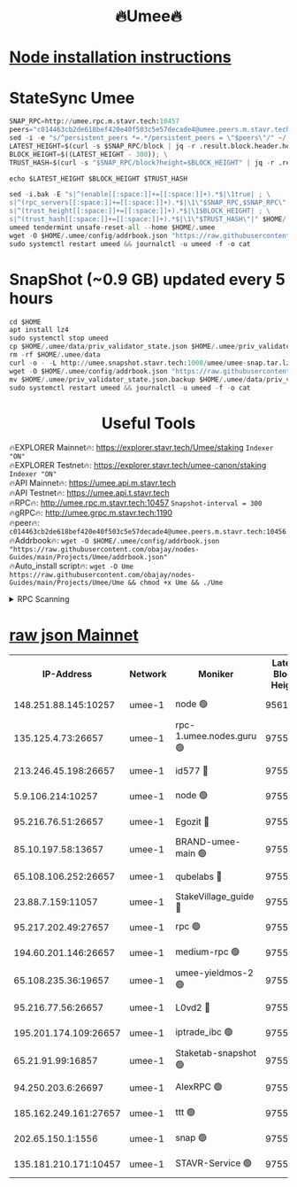 <h1 align="center"> 🔥Umee🔥</h1>


[Node installation instructions](https://github.com/obajay/nodes-Guides/tree/main/Projects/Umee)
=
# StateSync Umee
```python
SNAP_RPC=http://umee.rpc.m.stavr.tech:10457
peers="c014463cb2de618bef420e40f503c5e57decade4@umee.peers.m.stavr.tech:10456"
sed -i -e "s/^persistent_peers *=.*/persistent_peers = \"$peers\"/" ~/.umee/config/config.toml
LATEST_HEIGHT=$(curl -s $SNAP_RPC/block | jq -r .result.block.header.height); \
BLOCK_HEIGHT=$((LATEST_HEIGHT - 300)); \
TRUST_HASH=$(curl -s "$SNAP_RPC/block?height=$BLOCK_HEIGHT" | jq -r .result.block_id.hash)

echo $LATEST_HEIGHT $BLOCK_HEIGHT $TRUST_HASH

sed -i.bak -E "s|^(enable[[:space:]]+=[[:space:]]+).*$|\1true| ; \
s|^(rpc_servers[[:space:]]+=[[:space:]]+).*$|\1\"$SNAP_RPC,$SNAP_RPC\"| ; \
s|^(trust_height[[:space:]]+=[[:space:]]+).*$|\1$BLOCK_HEIGHT| ; \
s|^(trust_hash[[:space:]]+=[[:space:]]+).*$|\1\"$TRUST_HASH\"|" $HOME/.umee/config/config.toml
umeed tendermint unsafe-reset-all --home $HOME/.umee
wget -O $HOME/.umee/config/addrbook.json "https://raw.githubusercontent.com/obajay/nodes-Guides/main/Projects/Umee/addrbook.json"
sudo systemctl restart umeed && journalctl -u umeed -f -o cat
```
# SnapShot (~0.9 GB) updated every 5 hours
```python
cd $HOME
apt install lz4
sudo systemctl stop umeed
cp $HOME/.umee/data/priv_validator_state.json $HOME/.umee/priv_validator_state.json.backup
rm -rf $HOME/.umee/data
curl -o - -L http://umee.snapshot.stavr.tech:1000/umee/umee-snap.tar.lz4 | lz4 -c -d - | tar -x -C $HOME/.umee --strip-components 2
wget -O $HOME/.umee/config/addrbook.json "https://raw.githubusercontent.com/obajay/nodes-Guides/main/Projects/Umee/addrbook.json"
mv $HOME/.umee/priv_validator_state.json.backup $HOME/.umee/data/priv_validator_state.json
sudo systemctl restart umeed && journalctl -u umeed -f -o cat
```
 <h1 align="center"> Useful Tools</h1>

🔥EXPLORER Mainnet🔥:      https://explorer.stavr.tech/Umee/staking             `Indexer "ON"` \
🔥EXPLORER Testnet🔥:        https://explorer.stavr.tech/umee-canon/staking      `Indexer "ON"` \
🔥API Mainnet🔥:                   https://umee.api.m.stavr.tech \
🔥API Testnet🔥:                     https://umee.api.t.stavr.tech \
🔥RPC🔥:                                   http://umee.rpc.m.stavr.tech:10457                     `Snapshot-interval = 300` \
🔥gRPC🔥:                              http://umee.grpc.m.stavr.tech:1190 \
🔥peer🔥:                     `c014463cb2de618bef420e40f503c5e57decade4@umee.peers.m.stavr.tech:10456` \
🔥Addrbook🔥:    ```wget -O $HOME/.umee/config/addrbook.json "https://raw.githubusercontent.com/obajay/nodes-Guides/main/Projects/Umee/addrbook.json"``` \
🔥Auto_install script🔥: ```wget -O Ume https://raw.githubusercontent.com/obajay/nodes-Guides/main/Projects/Umee/Ume && chmod +x Ume && ./Ume```

<details>
<summary>RPC Scanning</summary>

<h2 align="center"> We scan nodes in real time every 4 hours. And we provide the final result of RPC endpoints.
We cannot influence the operation of these nodes in any way. </h2>


```python
If Voting Power is higher than 0 --> then the Node is a validator of the network and may be subject to attack and be a potential threat to the chain.
```
```python
We marked such validators with a red symbol
```

</details>

[raw json Mainnet](https://rpc-check.umeem.stavr.tech/umeem/rpc-umeem-result.json)
=



<table><tr><th>IP-Address</th><th>Network</th><th>Moniker</th><th>Latest Block Height</th><th>Earliest Block Height</th><th>Catching Up</th><th>Tx Index</th><th>Voting Power</th><th>Scan Time</th></tr><tr><td>148.251.88.145:10257</td><td>umee-1</td><td>node 🟢</td><td>9561500</td><td>5050395</td><td>False</td><td>on</td><td>0</td><td>2023-12-19T21:45:46.705388370UTC</td></tr><tr><td>135.125.4.73:26657</td><td>umee-1</td><td>rpc-1.umee.nodes.guru 🟢</td><td>9755419</td><td>5167386</td><td>False</td><td>on</td><td>0</td><td>2023-12-19T21:47:28.693564548UTC</td></tr><tr><td>213.246.45.198:26657</td><td>umee-1</td><td>id577 🔴</td><td>9755403</td><td>7100001</td><td>False</td><td>on</td><td>35117505</td><td>2023-12-19T21:45:51.208474364UTC</td></tr><tr><td>5.9.106.214:10257</td><td>umee-1</td><td>node 🟢</td><td>9755415</td><td>7942001</td><td>False</td><td>on</td><td>0</td><td>2023-12-19T21:46:59.343518537UTC</td></tr><tr><td>95.216.76.51:26657</td><td>umee-1</td><td>Egozit 🔴</td><td>9755420</td><td>8262001</td><td>False</td><td>off</td><td>38005873</td><td>2023-12-19T21:47:28.316020873UTC</td></tr><tr><td>85.10.197.58:13657</td><td>umee-1</td><td>BRAND-umee-main 🟢</td><td>9755406</td><td>8427832</td><td>False</td><td>on</td><td>0</td><td>2023-12-19T21:46:10.713451228UTC</td></tr><tr><td>65.108.106.252:26657</td><td>umee-1</td><td>qubelabs 🔴</td><td>9755406</td><td>8825432</td><td>False</td><td>on</td><td>36487050</td><td>2023-12-19T21:46:11.096947497UTC</td></tr><tr><td>23.88.7.159:11057</td><td>umee-1</td><td>StakeVillage_guide 🔴</td><td>9755413</td><td>9137726</td><td>False</td><td>on</td><td>1402440</td><td>2023-12-19T21:46:49.556582341UTC</td></tr><tr><td>95.217.202.49:27657</td><td>umee-1</td><td>rpc 🟢</td><td>9755411</td><td>9440090</td><td>False</td><td>on</td><td>0</td><td>2023-12-19T21:46:40.836490529UTC</td></tr><tr><td>194.60.201.146:26657</td><td>umee-1</td><td>medium-rpc 🟢</td><td>9755405</td><td>9484365</td><td>False</td><td>on</td><td>0</td><td>2023-12-19T21:46:01.834308644UTC</td></tr><tr><td>65.108.235.36:19657</td><td>umee-1</td><td>umee-yieldmos-2 🟢</td><td>9755396</td><td>9575548</td><td>False</td><td>on</td><td>0</td><td>2023-12-19T21:45:11.586039887UTC</td></tr><tr><td>95.216.77.56:26657</td><td>umee-1</td><td>L0vd2 🔴</td><td>9755423</td><td>9655422</td><td>False</td><td>off</td><td>37144427</td><td>2023-12-19T21:47:45.880889873UTC</td></tr><tr><td>195.201.174.109:26657</td><td>umee-1</td><td>iptrade_ibc 🟢</td><td>9755408</td><td>9686001</td><td>False</td><td>on</td><td>0</td><td>2023-12-19T21:46:19.598644262UTC</td></tr><tr><td>65.21.91.99:16857</td><td>umee-1</td><td>Staketab-snapshot 🟢</td><td>9755408</td><td>9721001</td><td>False</td><td>off</td><td>0</td><td>2023-12-19T21:46:22.043212179UTC</td></tr><tr><td>94.250.203.6:26697</td><td>umee-1</td><td>AlexRPC 🟢</td><td>9755404</td><td>9722001</td><td>False</td><td>on</td><td>0</td><td>2023-12-19T21:46:04.283497883UTC</td></tr><tr><td>185.162.249.161:27657</td><td>umee-1</td><td>ttt 🟢</td><td>9755411</td><td>9733423</td><td>False</td><td>on</td><td>0</td><td>2023-12-19T21:46:41.077623985UTC</td></tr><tr><td>202.65.150.1:1556</td><td>umee-1</td><td>snap 🟢</td><td>9755414</td><td>9749399</td><td>False</td><td>on</td><td>0</td><td>2023-12-19T21:46:54.951291370UTC</td></tr><tr><td>135.181.210.171:10457</td><td>umee-1</td><td>STAVR-Service 🟢</td><td>9755421</td><td>9754701</td><td>False</td><td>on</td><td>0</td><td>2023-12-19T21:47:35.324850674UTC</td></tr></table>